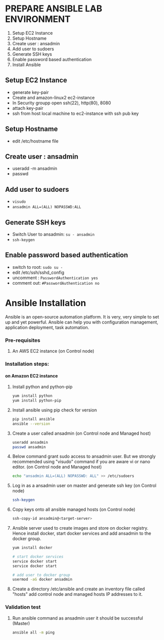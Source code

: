 # PREPARE ANSIBLE LAB ENVIRONMENT

1. Setup EC2 Instance
2. Setup Hostname
3. Create user : ansadmin
4. Add user to sudoers
5. Generate SSH keys
6. Enable password based authentication 
7. Install Ansible

## Setup EC2 Instance
- generate key-pair
- Create and amazon-linux2 ec2-instance
- In Security groupp open ssh(22), http(80), 8080
- attach key-pair
- ssh from host local machine to ec2-instance with ssh pub key

## Setup Hostname
- edit /etc/hostname file

## Create user : ansadmin
- useradd -m ansadmin
- passwd

## Add user to sudoers

- `visudo` 
- `ansadmin ALL=(ALL) NOPASSWD:ALL`

## Generate SSH keys
- Switch User to ansadmin: `su - ansadmin`
- `ssh-keygen`

## Enable password based authentication 
- switch to root: ` sudo su - `
- edit /etc/ssh/sshd_config
- uncomment : ` PasswordAuthentication yes `
- comment out: ` #PasswordAuthentication no `

# Ansible Installation

Ansible is an open-source automation platform. It is very, very simple to set up and yet powerful. Ansible can help you with configuration management, application deployment, task automation.

### Pre-requisites

1. An AWS EC2 instance (on Control node)

### Installation steps:
#### on Amazon EC2 instance

1. Install python and python-pip
   ```sh
   yum install python
   yum install python-pip
   ```
1. Install ansible using pip check for version
    ```sh
    pip install ansible
   ansible --version
   ```
   
1. Create a user called ansadmin (on Control node and Managed host)  
   ```sh
   useradd ansadmin
   passwd ansadmin
   ```
1. Below command grant sudo access to ansadmin user. But we strongly recommended using "visudo" command if you are aware vi or nano editor.  (on Control node and Managed host)
   ```sh
   echo "ansadmin ALL=(ALL) NOPASSWD: ALL" >> /etc/sudoers
   ```
   
1. Log in as a ansadmin user on master and generate ssh key (on Control node)
   ```sh 
   ssh-keygen
   ```
1. Copy keys onto all ansible managed hosts (on Control node)
   ```sh 
   ssh-copy-id ansadmin@<target-server>
   ```

1. Ansible server used to create images and store on docker registry. Hence install docker, start docker services and add ansadmin to the docker group. 
   ```sh
   yum install docker
   
   # start docker services 
   service docker start
   service docker start 
   
   # add user to docker group 
   usermod -aG docker ansadmin

   ```
1. Create a directory /etc/ansible and create an inventory file called "hosts" add control node and managed hosts IP addresses to it. 
 
### Validation test

   
1. Run ansible command as ansadmin user it should be successful (Master)
   ```sh 
   ansible all -m ping
   ```
